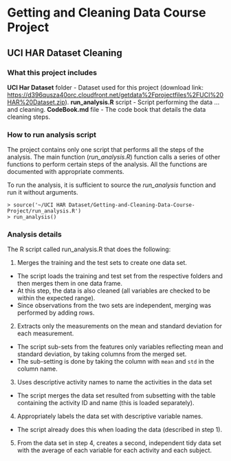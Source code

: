 Getting and Cleaning Data Course Project
=======

UCI HAR Dataset Cleaning
-----------
 
### What this project includes
<strong>UCI Har Dataset</strong> folder - Dataset used for this project (download link: https://d396qusza40orc.cloudfront.net/getdata%2Fprojectfiles%2FUCI%20HAR%20Dataset.zip).
<strong>run_analysis.R</strong> script - Script performing the data ... and cleaning.
<strong>CodeBook.md</strong> file - The code book that details the data cleaning steps.

### How to run analysis script
The project contains only one script that performs all the steps of the analysis. 
The main function (<em>run_analysis.R</em>) function calls a series of other functions to perform certain steps of the analysis. All the functions are documented with appropriate comments.

To run the analysis, it is sufficient to source the <em>run_analysis</em> function and run it without arguments.
```
> source('~/UCI HAR Dataset/Getting-and-Cleaning-Data-Course-Project/run_analysis.R')
> run_analysis()
```

### Analysis details
The R script called run_analysis.R that does the following:
1. Merges the training and the test sets to create one data set.
  * The script loads the training and test set from the respective folders and then merges them in one data frame.
  * At this step, the data is also cleaned (all variables are checked to be within the expected range).
  * Since observations from the two sets are independent, merging was performed by adding rows.
2. Extracts only the measurements on the mean and standard deviation for each measurement. 
  * The script sub-sets from the features only variables reflecting mean and standard deviation, by taking columns from the merged set.
  * The sub-setting is done by taking the column with `mean` and `std` in the column name.
3. Uses descriptive activity names to name the activities in the data set
  * The script merges the data set resulted from subsetting with the table containing the activity ID and name (this is loaded separately).
4. Appropriately labels the data set with descriptive variable names. 
  * The script already does this when loading the data (described in step 1).
5. From the data set in step 4, creates a second, independent tidy data set with the average of each variable for each activity and each subject.